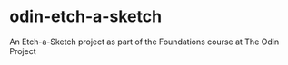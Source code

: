 # odin-etch-a-sketch
An Etch-a-Sketch project as part of the Foundations course at The Odin Project
